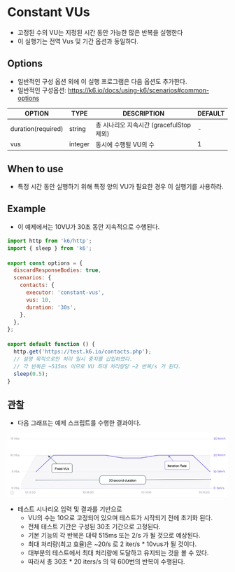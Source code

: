 # Constant VUs

- 고정된 수의 VU는 지정된 시간 동안 가능한 많은 반복을 실행한다 
- 이 실행기는 전역 Vus 및 기간 옵션과 동일하다. 

## Options

- 일반적인 구성 옵션 외에 이 실행 프로그램은 다음 옵션도 추가한다. 
- 일반적인 구성옵션: https://k6.io/docs/using-k6/scenarios#common-options

|OPTION|	TYPE|	DESCRIPTION|	DEFAULT|
|---|---|---|---|
|duration(required)|	string|	총 시나리오 지속시간 (gracefulStop 제외)|	-|
|vus|	integer|	동시에 수행될 VU의 수 |	1|

## When to use

- 특정 시간 동안 실행하기 위해 특정 양의 VU가 필요한 경우 이 실행기를 사용하라. 

## Example

- 이 예제에서는 10VU가 30초 동안 지속적으로 수행된다. 

```js
import http from 'k6/http';
import { sleep } from 'k6';

export const options = {
  discardResponseBodies: true,
  scenarios: {
    contacts: {
      executor: 'constant-vus',
      vus: 10,
      duration: '30s',
    },
  },
};

export default function () {
  http.get('https://test.k6.io/contacts.php');
  // 설명 목적으로만 처리 일시 중지를 삽입하였다. 
  // 각 반복은 ~515ms 이므로 VU 최대 처리량당 ~2 반복/s 가 된다. 
  sleep(0.5);
}

```

## 관찰

- 다음 그래프는 예제 스크립트를 수행한 결과이다. 

![constant-vus](imgs/constant-vus.webp)

- 테스트 시나리오 입력 및 결과를 기반으로 
  - VU의 수는 10으로 고정되어 있으며 테스트가 시작되기 전에 초기화 된다. 
  - 전체 테스트 기간은 구성된 30초 기간으로 고정된다. 
  - 기본 기능의 각 반복은 대략 515ms 또는 2/s 가 될 것으로 예상된다. 
  - 최대 처리량(최고 효율)은 ~20/s 로 2 iter/s * 10vus가 될 것이다. 
  - 대부분의 테스트에서 최대 처리량에 도달하고 유지되는 것을 볼 수 있다. 
  - 따라서 총 30초 * 20 iters/s 의 약 600번의 반복이 수행된다. 

